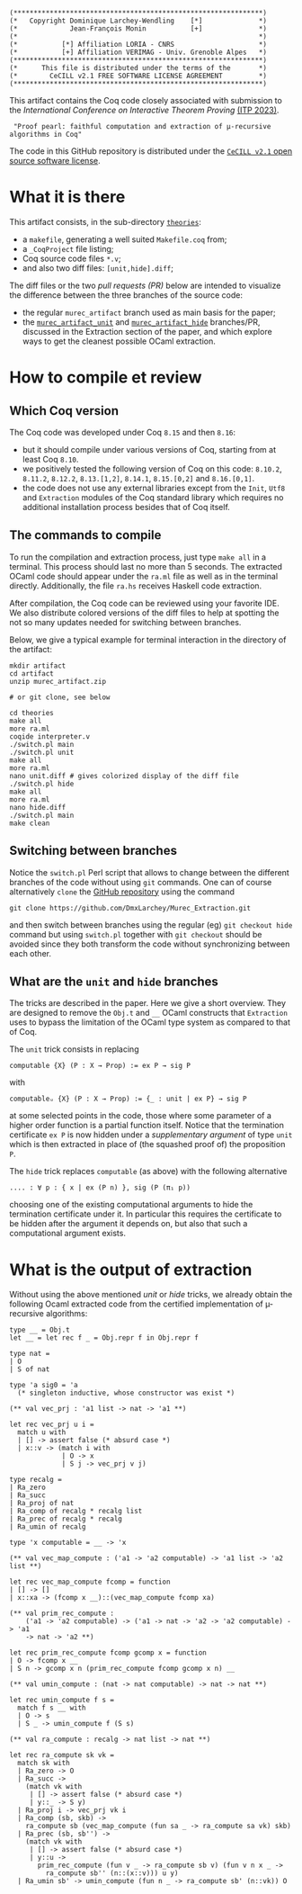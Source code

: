 ```
(**************************************************************)
(*   Copyright Dominique Larchey-Wendling    [*]              *)
(*             Jean-François Monin           [+]              *)
(*                                                            *)
(*           [*] Affiliation LORIA - CNRS                     *)
(*           [+] Affiliation VERIMAG - Univ. Grenoble Alpes   *)
(**************************************************************)
(*      This file is distributed under the terms of the       *)
(*        CeCILL v2.1 FREE SOFTWARE LICENSE AGREEMENT         *)
(**************************************************************)
```

This artifact contains the Coq code closely associated with submission 
to the _International Conference on Interactive Theorem Proving_ 
[(ITP 2023)](https://mizar.uwb.edu.pl/ITP2023/).

     "Proof pearl: faithful computation and extraction of µ-recursive algorithms in Coq"

The code in this GitHub repository is distributed under the
[`CeCILL v2.1` open source software license](Licence_CeCILL_V2.1-en.txt).

# What it is there

This artifact consists, in the sub-directory [`theories`](theories):
+ a `makefile`, generating a well suited `Makefile.coq` from;
+ a `_CoqProject` file listing;
+ Coq source code files `*.v`;
+ and also two diff files: `[unit,hide].diff`;

The diff files or the two _pull requests (PR)_ below are intended to visualize 
the difference between the three branches of the source code:
+ the regular `murec_artifact` branch used as main basis for the paper;
+ the [`murec_artifact_unit`](https://github.com/DmxLarchey/Murec_Extraction/pull/1) 
  and [`murec_artifact_hide`](https://github.com/DmxLarchey/Murec_Extraction/pull/2) 
  branches/PR, discussed in the Extraction section of the paper, and which explore
  ways to get the cleanest possible OCaml extraction.

# How to compile et review

## Which Coq version
  
The Coq code was developed under Coq `8.15` and then `8.16`: 
- but it should compile under various versions of Coq, 
  starting from at least Coq `8.10`. 
- we positively tested the following version of
  Coq on this code: `8.10.2`, `8.11.2`, `8.12.2`, 
     `8.13.[1,2]`, `8.14.1`, `8.15.[0,2]` and `8.16.[0,1]`.
- the code does not use any external libraries except 
  from the `Init`, `Utf8` and `Extraction` modules of the 
  Coq standard library which requires no additional
  installation process besides that of Coq itself.

## The commands to compile

To run the compilation and extraction process,
just type `make all` in a terminal. This process 
should last no more than 5 seconds. The extracted 
OCaml code should appear under the `ra.ml` file as 
well as in the terminal directly. Additionally, the
file `ra.hs` receives Haskell code extraction.

After compilation, the Coq code can be reviewed using 
your favorite IDE. We also distribute colored versions 
of the diff files to help at spotting the not so many 
updates needed for switching between branches.

Below, we give a typical example for terminal interaction 
in the directory of the artifact:

```
mkdir artifact
cd artifact
unzip murec_artifact.zip

# or git clone, see below

cd theories
make all
more ra.ml
coqide interpreter.v
./switch.pl main
./switch.pl unit
make all
more ra.ml
nano unit.diff # gives colorized display of the diff file 
./switch.pl hide
make all
more ra.ml
nano hide.diff
./switch.pl main
make clean
```

## Switching between branches

Notice the `switch.pl` Perl script that allows to 
change between the different branches of the code without
using `git` commands. One can of course alternatively
`clone` the [GitHub repository](https://github.com/DmxLarchey/Murec_Extraction/)
using the command 

```
git clone https://github.com/DmxLarchey/Murec_Extraction.git
```

and then switch between branches using the regular (eg)
`git checkout hide` command but using `switch.pl` together 
with `git checkout` should be avoided since they both 
transform the code without synchronizing between each other.

## What are the `unit` and `hide` branches

The tricks are described in the paper. Here we give a
short overview. They are designed to remove the `Obj.t`
and `__` OCaml constructs that `Extraction` uses to 
bypass the limitation of the OCaml type system as 
compared to that of Coq.

The `unit` trick consists in replacing 

```
computable {X} (P : X → Prop) := ex P → sig P
```

with

```
computableᵤ {X} (P : X → Prop) := {_ : unit | ex P} → sig P
```

at some selected points in the code, those where some
parameter of a higher order function is a partial
function itself. Notice that the termination certificate
`ex P` is now hidden under a _supplementary argument_ of type
`unit` which is then extracted in place of (the squashed 
proof of) the proposition `P`.

The `hide` trick replaces `computable` (as above) with the following
alternative

```
.... : ∀ p : { x | ex (P n) }, sig (P (π₁ p))
```

choosing one of the existing computational arguments to hide 
the termination certificate under it. In particular this
requires the certificate to be hidden after the argument
it depends on, but also that such a computational argument
exists.

# What is the output of extraction

Without using the above mentioned _unit_ or _hide_ tricks, 
we already obtain the following Ocaml extracted code from the
certified implementation of µ-recursive algorithms:

```
type __ = Obj.t
let __ = let rec f _ = Obj.repr f in Obj.repr f

type nat =
| O
| S of nat

type 'a sig0 = 'a
  (* singleton inductive, whose constructor was exist *)

(** val vec_prj : 'a1 list -> nat -> 'a1 **)

let rec vec_prj u i =
  match u with
  | [] -> assert false (* absurd case *)
  | x::v -> (match i with
             | O -> x
             | S j -> vec_prj v j)

type recalg =
| Ra_zero
| Ra_succ
| Ra_proj of nat
| Ra_comp of recalg * recalg list
| Ra_prec of recalg * recalg
| Ra_umin of recalg

type 'x computable = __ -> 'x

(** val vec_map_compute : ('a1 -> 'a2 computable) -> 'a1 list -> 'a2 list **)

let rec vec_map_compute fcomp = function
| [] -> []
| x::xa -> (fcomp x __)::(vec_map_compute fcomp xa)

(** val prim_rec_compute :
    ('a1 -> 'a2 computable) -> ('a1 -> nat -> 'a2 -> 'a2 computable) -> 'a1
    -> nat -> 'a2 **)

let rec prim_rec_compute fcomp gcomp x = function
| O -> fcomp x __
| S n -> gcomp x n (prim_rec_compute fcomp gcomp x n) __

(** val umin_compute : (nat -> nat computable) -> nat -> nat **)

let rec umin_compute f s =
  match f s __ with
  | O -> s
  | S _ -> umin_compute f (S s)

(** val ra_compute : recalg -> nat list -> nat **)

let rec ra_compute sk vk =
  match sk with
  | Ra_zero -> O
  | Ra_succ ->
    (match vk with
     | [] -> assert false (* absurd case *)
     | y::_ -> S y)
  | Ra_proj i -> vec_prj vk i
  | Ra_comp (sb, skb) ->
    ra_compute sb (vec_map_compute (fun sa _ -> ra_compute sa vk) skb)
  | Ra_prec (sb, sb'') ->
    (match vk with
     | [] -> assert false (* absurd case *)
     | y::u ->
       prim_rec_compute (fun v _ -> ra_compute sb v) (fun v n x _ ->
         ra_compute sb'' (n::(x::v))) u y)
  | Ra_umin sb' -> umin_compute (fun n _ -> ra_compute sb' (n::vk)) O
```

